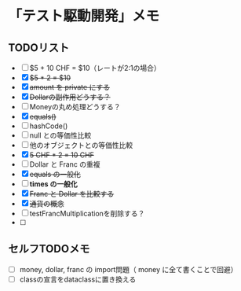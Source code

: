 # 「テスト駆動開発」メモ
## TODOリスト
- [ ] $5 + 10 CHF = $10（レートが2:1の場合）
- [x] ~~$5 * 2 = $10~~
- [x] ~~amount を private にする~~
- [x] ~~Dollarの副作用どうする？~~
- [ ] Moneyの丸め処理どうする？
- [x] ~~equals()~~
- [ ] hashCode()
- [ ] null との等価性比較
- [ ] 他のオブジェクトとの等価性比較
- [x] ~~5 CHF * 2 = 10 CHF~~
- [ ] Dollar と Franc の重複
- [x] ~~equals の一般化~~
- [ ] **times の一般化**
- [x] ~~Franc と Dollar を比較する~~
- [x] ~~通貨の概念~~
- [ ] testFrancMultiplicationを削除する？
- [ ] 

## セルフTODOメモ
- [ ] money, dollar, franc の import問題（ money に全て書くことで回避）
- [ ] classの宣言をdataclassに置き換える
